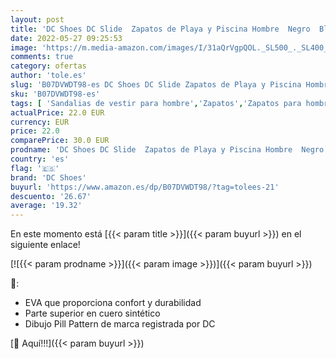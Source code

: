 ```yaml
---
layout: post
title: 'DC Shoes DC Slide  Zapatos de Playa y Piscina Hombre  Negro  Black/White BKW   43 EU'
date: 2022-05-27 09:25:53
image: 'https://m.media-amazon.com/images/I/31aQrVgpQOL._SL500_._SL400_.jpg'
comments: true
category: ofertas
author: 'tole.es'
slug: 'B07DVWDT98-es DC Shoes DC Slide Zapatos de Playa y Piscina Hombre Negro...'
sku: 'B07DVWDT98-es'
tags: [ 'Sandalias de vestir para hombre','Zapatos','Zapatos para hombre','Zapatos y complementos','dc shoes','zapatos','🇪🇸', ]
actualPrice: 22.0 EUR
currency: EUR
price: 22.0
comparePrice: 30.0 EUR
prodname: 'DC Shoes DC Slide  Zapatos de Playa y Piscina Hombre  Negro  Black/White BKW   43 EU'
country: 'es'
flag: '🇪🇸'
brand: 'DC Shoes'
buyurl: 'https://www.amazon.es/dp/B07DVWDT98/?tag=tolees-21'
descuento: '26.67'
average: '19.32'
---
```


En este momento está [{{< param title >}}]({{< param buyurl >}}) en el siguiente enlace!

[![{{< param prodname >}}]({{< param image >}})]({{< param buyurl >}})

🔎:

- EVA que proporciona confort y durabilidad
- Parte superior en cuero sintético
- Dibujo Pill Pattern de marca registrada por DC

[🛒 Aquí!!!]({{< param buyurl >}})
